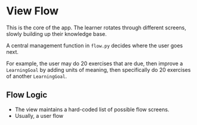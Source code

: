 # View Flow

This is the core of the app.
The learner rotates through different screens, slowly building up their knowledge base.

A central management function in `flow.py` decides where the user goes next.

For example, the user may do 20 exercises that are due, then improve a `LearningGoal` by adding units of meaning, then specifically do 20 exercises of another `LearningGoal`.

## Flow Logic

- The view maintains a hard-coded list of possible flow screens.
- Usually, a user flow